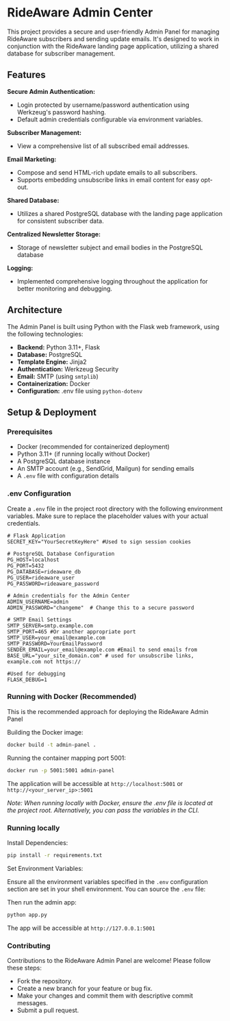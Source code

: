 # RideAware Admin Center

This project provides a secure and user-friendly Admin Panel for managing RideAware subscribers and sending update emails. It's designed to work in conjunction with the RideAware landing page application, utilizing a shared database for subscriber management.

## Features


**Secure Admin Authentication:**

* Login protected by username/password authentication using Werkzeug's password hashing.
* Default admin credentials configurable via environment variables.

**Subscriber Management:**
* View a comprehensive list of all subscribed email addresses.

**Email Marketing:**
* Compose and send HTML-rich update emails to all subscribers.
* Supports embedding unsubscribe links in email content for easy opt-out.

**Shared Database:**
* Utilizes a shared PostgreSQL database with the landing page application for consistent subscriber data.

**Centralized Newsletter Storage:**
* Storage of newsletter subject and email bodies in the PostgreSQL database

**Logging:**
* Implemented comprehensive logging throughout the application for better monitoring and debugging.

## Architecture

The Admin Panel is built using Python with the Flask web framework, using the following technologies:

*   **Backend:** Python 3.11+, Flask
*   **Database:** PostgreSQL
*   **Template Engine:** Jinja2
*   **Authentication:** Werkzeug Security
*   **Email:** SMTP (using `smtplib`)
*   **Containerization:** Docker
*   **Configuration:** .env file using `python-dotenv`

## Setup & Deployment

### Prerequisites

*   Docker (recommended for containerized deployment)
*   Python 3.11+ (if running locally without Docker)
*   A PostgreSQL database instance
*   An SMTP account (e.g., SendGrid, Mailgun) for sending emails
*   A `.env` file with configuration details

### .env Configuration

Create a `.env` file in the project root directory with the following environment variables.  Make sure to replace the placeholder values with your actual credentials.

```env
# Flask Application
SECRET_KEY="YourSecretKeyHere" #Used to sign session cookies

# PostgreSQL Database Configuration
PG_HOST=localhost
PG_PORT=5432
PG_DATABASE=rideaware_db
PG_USER=rideaware_user
PG_PASSWORD=rideaware_password

# Admin credentials for the Admin Center
ADMIN_USERNAME=admin
ADMIN_PASSWORD="changeme"  # Change this to a secure password

# SMTP Email Settings
SMTP_SERVER=smtp.example.com
SMTP_PORT=465 #Or another appropriate port
SMTP_USER=your_email@example.com
SMTP_PASSWORD=YourEmailPassword
SENDER_EMAIL=your_email@example.com #Email to send emails from
BASE_URL="your_site_domain.com" # used for unsubscribe links, example.com not https://

#Used for debugging
FLASK_DEBUG=1
```

### Running with Docker (Recommended)

This is the recommended approach for deploying the RideAware Admin Panel

Building the Docker image:
```sh
docker build -t admin-panel .
```

Running the container mapping port 5001:
```sh
docker run -p 5001:5001 admin-panel
```

The application will be accessible at `http://localhost:5001` or `http://<your_server_ip>:5001`

*Note: When running locally with Docker, ensure the .env file is located at the project root. Alternatively, you can pass the variables in the CLI.*

### Running locally

Install Dependencies:

```sh
pip install -r requirements.txt
```

Set Environment Variables:

Ensure all the environment variables specified in the `.env` configuration section are set in your shell environment. You can source the `.env` file:


Then run the admin app:
```sh
python app.py
```

The app will be accessible at `http://127.0.0.1:5001`

### Contributing

Contributions to the RideAware Admin Panel are welcome! Please follow these steps:

* Fork the repository.
* Create a new branch for your feature or bug fix.
* Make your changes and commit them with descriptive commit messages.
* Submit a pull request.